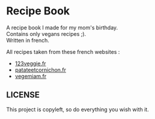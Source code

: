 # Recipe Book

A recipe book I made for my mom's birthday.  
Contains only vegans recipes ;).  
Written in french.

All recipes taken from these french websites :
* [123veggie.fr](http://123veggie.fr/)
* [patateetcornichon.fr](http://patateetcornichon.fr/)
* [vegemiam.fr](http://vegemiam.fr/)

## LICENSE

This project is copyleft, so do everything you wish with it.
